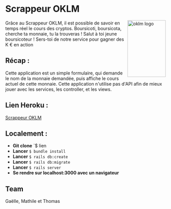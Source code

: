 # Scrappeur OKLM

<img src="https://www.oklm.com/wp-content/themes/OKLM-child/img/oklm-logo.png" align="right"
     title="oklm logo" width="120" height="178">


Grâce au Scrappeur OKLM, il est possible de savoir en temps réel le cours des cryptos.
Boursicoti, boursicota, cherche ta monnaie, tu la trouveras !
Salut à toi jeune boursicoteur ! 
Sers-toi de notre service pour gagner des K € en action



## Récap :

Cette application est un simple formulaire, qui demande le nom de la monnaie demandée, puis affiche le cours actuel de cette monnaie. Cette application n'utilise pas d'API afin de mieux jouer avec les services, les controller, et les views.

## Lien Heroku : 

[Scrappeur OKLM](https://scrappeur-oklm-nice.herokuapp.com/)

## Localement : 

* **Git clone** `$ lien
* **Lancer** `$ bundle install`
* **Lancer** `$ rails db:create`
* **Lancer** `$ rails db:migrate`
* **Lancer** `$ rails server`
* **Se rendre sur localhost:3000 avec un navigateur**

## Team

Gaëlle, Mathile et Thomas



